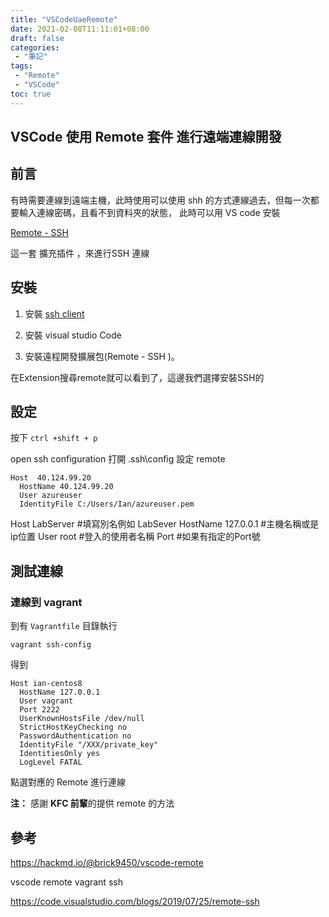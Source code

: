 ```yaml
---
title: "VSCodeUaeRemote"
date: 2021-02-08T11:11:01+08:00
draft: false
categories:
 - "筆記"
tags:
 - "Remote"
 - "VSCode"
toc: true
---
```


## VSCode 使用 Remote 套件 進行遠端連線開發
<!--more-->

## 前言

有時需要連線到遠端主機，此時使用可以使用 shh 的方式連線過去，但每一次都要輸入連線密碼，且看不到資料夾的狀態， 此時可以用 VS code 安裝

[Remote - SSH](https://code.visualstudio.com/docs/remote/remote-overview)

這一套 擴充插件 ，來進行SSH 連線

## 安裝

1. 安裝 [ssh client](https://code.visualstudio.com/docs/remote/troubleshooting#_installing-a-supported-ssh-client)

2. 安裝 visual studio Code

3. 安裝遠程開發擴展包(Remote - SSH )。

在Extension搜尋remote就可以看到了，這邊我們選擇安裝SSH的


## 設定

按下 `ctrl +shift + p`

open ssh configuration
打開 .ssh\config
設定 remote

```shell
Host  40.124.99.20
  HostName 40.124.99.20
  User azureuser
  IdentityFile C:/Users/Ian/azureuser.pem
```

Host LabServer      #填寫別名例如 LabSever
HostName 127.0.0.1  #主機名稱或是ip位置
User root           #登入的使用者名稱
Port                #如果有指定的Port號

## 測試連線

### 連線到 vagrant  

到有 `Vagrantfile` 目錄執行

```shell
vagrant ssh-config
```

得到

```shell
Host ian-centos8
  HostName 127.0.0.1
  User vagrant
  Port 2222
  UserKnownHostsFile /dev/null
  StrictHostKeyChecking no
  PasswordAuthentication no
  IdentityFile "/XXX/private_key"
  IdentitiesOnly yes
  LogLevel FATAL

```

點選對應的 Remote 進行連線

**注：**  感謝 **KFC 前輩**的提供 remote 的方法

## 參考

https://hackmd.io/@brick9450/vscode-remote


vscode remote vagrant ssh

https://code.visualstudio.com/blogs/2019/07/25/remote-ssh